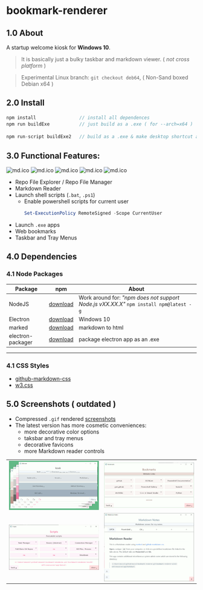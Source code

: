 # bookmark-renderer

## 1.0 About

A startup welcome kiosk for **Windows 10**.

> It is basically just a bulky taskbar and markdown viewer. ( *not cross platform* )

> Experimental Linux branch: ```git checkout deb64```, ( Non-Sand boxed Debian x64 )

## 2.0 Install

```js
npm install                // install all dependences
npm run buildExe           // just build as a .exe ( for --arch=x64 )

npm run-script buildExe2   // build as a .exe & make desktop shortcut along with a startup link
```

## 3.0 Functional Features:

![md.ico](view/img/github.ico) ![md.ico](view/img/md.ico) ![md.ico](view/img/ps.ico) ![md.ico](view/img/favicon.ico) ![md.ico](view/img/star.ico)

* Repo File Explorer / Repo File Manager
* Markdown Reader
* Launch shell scripts (```.bat```, ```.ps1```)
    * Enable powershell scripts for current user
        ```ps1
        Set-ExecutionPolicy RemoteSigned -Scope CurrentUser
        ```
* Launch ```.exe``` apps
* Web bookmarks
* Taskbar and Tray Menus

## 4.0 Dependencies

### 4.1 Node Packages

| Package | npm | About |
|---|---|---|
|NodeJS|[download]( https://nodejs.org )|Work around for: *"npm does not support Node.js vXX.XX.X"* ```npm install npm@latest -g```|
|Electron|[download]( https://www.electronjs.org/ )|Windows 10|
|marked|[download]( https://www.npmjs.com/package/marked )|markdown to html|
|electron-packager|[download]( https://www.npmjs.com/package/electron-packager )|package electron app as an .exe|

---

### 4.1 CSS Styles

* [github-markdown-css]( https://github.com/sindresorhus/github-markdown-css )
* [w3.css](https://www.w3schools.com/w3css/w3css_color_themes.asp)

## 5.0 Screenshots ( outdated )

* Compressed ```.gif``` rendered [screenshots](screenshots/README.md)
* The latest version has more cosmetic conveniences:
    * more decorative color options
    * taksbar and tray menus
    * decorative favicons
    * more Markdown reader controls

|||
|:---:|:---:|
|![screenshots\group-colors-600x329.gif](screenshots/group-colors-600x329.gif)|![screenshots\bookmarks.gif](screenshots/bookmarks.gif)|
|![screenshots\scripts.gif](screenshots/scripts.gif)|![screenshots\kiosk-md.gif](screenshots/kiosk-md.gif)|
